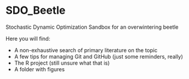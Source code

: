 # SDO_Beetle

 Stochastic Dynamic Optimization Sandbox for an overwintering beetle

 Here you will find:
 
  * A non-exhaustive search of primary literature on the topic
  * A few tips for managing Git and GitHub (just some reminders, really)
  * The R project (still unsure what that is)
  * A folder with figures
